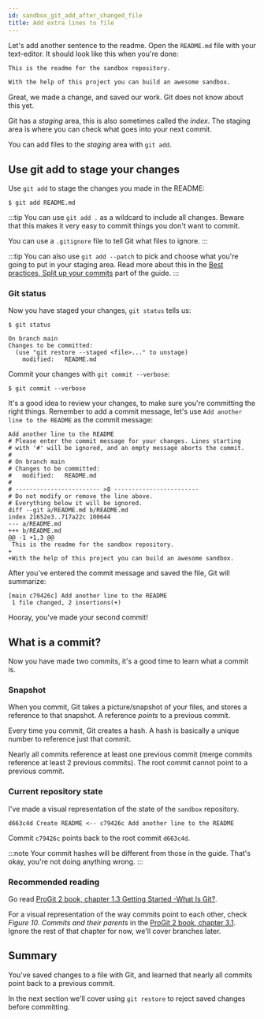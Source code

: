 ```yaml
---
id: sandbox_git_add_after_changed_file
title: Add extra lines to file
---
```


Let's add another sentence to the readme.
Open the `README.md` file with your text-editor.
It should look like this when you're done:

```markdown title="sandbox/README.md"
This is the readme for the sandbox repository.

With the help of this project you can build an awesome sandbox.
```

Great, we made a change, and saved our work.
Git does not know about this yet.

Git has a _staging_ area, this is also sometimes called the _index_.
The staging area is where you can check what goes into your next commit.

You can add files to the _staging_ area with `git add`.

## Use git add to stage your changes

Use `git add` to stage the changes you made in the README:

```git
$ git add README.md
```

:::tip
You can use `git add .` as a wildcard to include all changes.
Beware that this makes it very easy to commit things you don't want to commit.

You can use a `.gitignore` file to tell Git what files to ignore.
:::

:::tip
You can also use `git add --patch` to pick and choose what you're going to put in your staging area.
Read more about this in the [Best practices, Split up your commits](best_practices_split_up_your_commits) part of the guide.
:::

### Git status

Now you have staged your changes, `git status` tells us:

```git
$ git status

On branch main
Changes to be committed:
  (use "git restore --staged <file>..." to unstage)
	modified:   README.md
```

Commit your changes with `git commit --verbose`:

```git
$ git commit --verbose
```

It's a good idea to review your changes, to make sure you're committing the right things.
Remember to add a commit message, let's use `Add another line to the README` as the commit message:

```git
Add another line to the README
# Please enter the commit message for your changes. Lines starting
# with '#' will be ignored, and an empty message aborts the commit.
#
# On branch main
# Changes to be committed:
#	modified:   README.md
#
# ------------------------ >8 ------------------------
# Do not modify or remove the line above.
# Everything below it will be ignored.
diff --git a/README.md b/README.md
index 21652e3..717a22c 100644
--- a/README.md
+++ b/README.md
@@ -1 +1,3 @@
 This is the readme for the sandbox repository.
+
+With the help of this project you can build an awesome sandbox.
```

After you've entered the commit message and saved the file, Git will summarize:

```git
[main c79426c] Add another line to the README
 1 file changed, 2 insertions(+)
```

Hooray, you've made your second commit!

## What is a commit?

Now you have made two commits, it's a good time to learn what a commit is.

### Snapshot

When you commit, Git takes a picture/snapshot of your files, and stores a reference to that snapshot.
A reference _points_ to a previous commit.

Every time you commit, Git creates a hash.
A hash is basically a unique number to reference just that commit.

Nearly all commits reference at least one previous commit (merge commits reference at least 2 previous commits).
The root commit cannot point to a previous commit.

### Current repository state

I've made a visual representation of the state of the `sandbox` repository.

```git
d663c4d Create README <-- c79426c Add another line to the README
```

Commit `c79426c` points back to the root commit `d663c4d`.

:::note
Your commit hashes will be different from those in the guide.
That's okay, you're not doing anything wrong.
:::

### Recommended reading

Go read [ProGit 2 book, chapter 1.3 Getting Started -What Is Git?](https://git-scm.com/book/en/v2/Getting-Started-What-is-Git%3F).

For a visual representation of the way commits point to each other, check _Figure 10. Commits and their parents_ in the [ProGit 2 book, chapter 3.1](https://git-scm.com/book/en/v2/Git-Branching-Branches-in-a-Nutshell).
Ignore the rest of that chapter for now, we'll cover branches later.

## Summary

You've saved changes to a file with Git, and learned that nearly all commits point back to a previous commit.

In the next section we'll cover using `git restore` to reject saved changes before committing.
